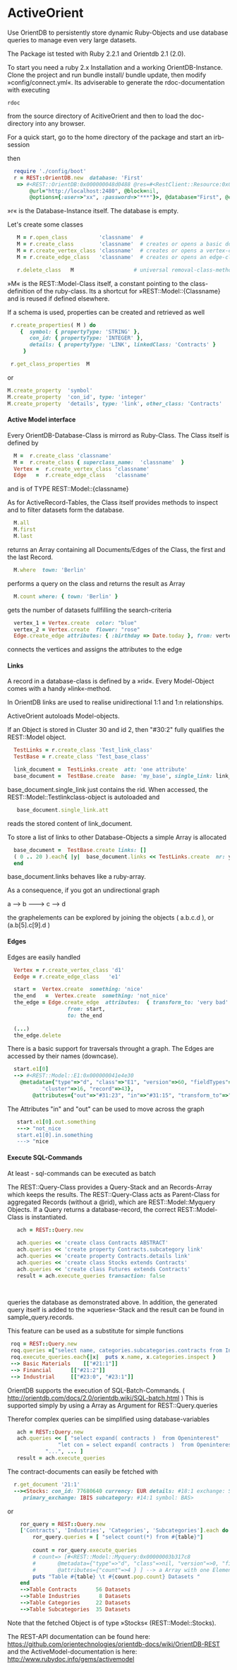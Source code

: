 # ActiveOrient
Use OrientDB to persistently store dynamic Ruby-Objects and use database queries to manage even very large
datasets.

The Package ist tested with Ruby 2.2.1 and Orientdb 2.1 (2.0).


To start you need a ruby 2.x Installation and a working OrientDB-Instance.  
Clone the project and run bundle install/ bundle update,
then modify »config/connect.yml«. 
Its adviserable to generate the rdoc-documentation with executing
```
rdoc 
```
from the source directory of AcitiveOrient and then to load the doc-directory into any browser.

For a quick start, go to the home directory of the package and start an irb-session

then

```ruby
  require './config/boot'
  r = REST::OrientDB.new  database: 'First'
   => #<REST::OrientDB:0x000000048d0488 @res=#<RestClient::Resource:0x00000004927288 
       @url="http://localhost:2480", @block=nil, 
       @options={:user=>"xx", :password=>"***"}>, @database="First", @classes=[]> 
```

»r« is the Database-Instance itself.  The database is empty.

Let's create some classes 

 ```ruby
    M = r.open_class          'classname'  # 
    M = r.create_class        'classname'  # creates or opens a basic document-class
    M = r.create_vertex_class 'classname'  # creates or opens a vertex-class 
    M = r.create_edge_class   'classname'  # creates or opens an edge-class, providing bidirectional links between documents

    r.delete_class   M                   # universal removal-class-method
 ```


»M« is the REST::Model-Class itself, a constant pointing to the class-definition of the ruby-class.
Its a shortcut for »REST::Model::{Classname} and is reused if defined elsewhere.

If a schema is used, properties can be created and retrieved as well
 ```ruby
  r.create_properties( M ) do
     {	symbol: { propertyType: 'STRING' },
		con_id: { propertyType: 'INTEGER' },
       	details: { propertyType: 'LINK', linkedClass: 'Contracts' }
      }

  r.get_class_properties  M 
 ```
 or
 ```ruby
 M.create_property  'symbol'
 M.create_property  'con_id', type: 'integer'
 M.create_property  'details', type: 'link', other_class: 'Contracts'
 ```

#### Active Model interface
 
Every OrientDB-Database-Class is mirrord as Ruby-Class. The Class itself is defined  by
```ruby
  M =  r.create_class 'classname' 
  M =  r.create_class { superclass_name:  'classname'  }
  Vertex =  r.create_vertex_class 'classname' 
  Edge   =  r.create_edge_class   'classname' 
```
and is of TYPE REST::Model::{classname}

As for ActiveRecord-Tables, the Class itself provides methods to inspect and to filter datasets form the database.

```ruby
  M.all   
  M.first
  M.last
```
returns an Array containing all Documents/Edges of the Class, the first and the last Record.
```ruby
  M.where  town: 'Berlin'
```
performs a query on the class and returns the result as Array

```ruby
  M.count where: { town: 'Berlin' }
```
gets the number of datasets fullfilling the search-criteria

```ruby
  vertex_1 = Vertex.create  color: "blue"
  vertex_2 = Vertex.create  flower: "rose"
  Edge.create_edge attributes: { :birthday => Date.today }, from: vertex_1, to: vertex_2
```
connects the vertices and assigns the attributes to the edge


#### Links

A record in a database-class is defined by a »rid«. Every Model-Object comes with a handy »link«-method.

In OrientDB links are used to realise unidirectional  1:1 and 1:n relationships.

ActiveOrient autoloads Model-objects.

If an Object is stored in Cluster 30 and id 2, then "#30:2" fully qualifies the REST::Model object.

```ruby
  TestLinks = r.create_class 'Test_link_class'
  TestBase = r.create_class 'Test_base_class'

  link_document =  TestLinks.create  att: 'one attribute' 
  base_document =  TestBase.create  base: 'my_base', single_link: link_document 
```
base_document.single_link just contains the rid. When accessed, the REST::Model::Testlinkclass-object is autoloaded and 
``` ruby
   base_document.single_link.att
```
reads the stored content of link_document. 

To store a list of links to other Database-Objects a simple Array is allocated
``` ruby
  base_document =  TestBase.create links: []
  ( 0 .. 20 ).each{ |y|  base_document.links << TestLinks.create  nr: y  }
  end

```
base_document.links behaves like a ruby-array. 

As a consequence, if you got an undirectional graph

   a --> b ---> c --> d

the graphelements can be explored by joining the objects ( a.b.c.d ), or (a.b[5].c[9].d )

#### Edges

Edges are easily handled
```ruby
  Vertex = r.create_vertex_class 'd1'
  Eedge = r.create_edge_class   'e1'

  start =  Vertex.create  something: 'nice' 
  the_end   =  Vertex.create  something: 'not_nice' 
  the_edge = Edge.create_edge  attributes:  { transform_to: 'very bad' },
			       from: start,
			       to: the_end
 
  (...)
  the_edge.delete
```

There is a basic support for traversals throught a graph.
The Edges are accessed  by their names (downcase).

```ruby
  start.e1[0]
  --> #<REST::Model::E1:0x000000041e4e30 
	@metadata={"type"=>"d", "class"=>"E1", "version"=>60, "fieldTypes"=>"out=x,in=x", 
		   "cluster"=>16, "record"=>43}, 
        @attributes={"out"=>"#31:23", "in"=>"#31:15", "transform_to"=>"very bad" }>
```
The Attributes "in" and "out" can be used to move across the graph
```ruby
   start.e1[0].out.something 
   ---> "not_nice
   start.e1[0].in.something 
   ---> "nice
```

#### Execute SQL-Commands
At least - sql-commands can be executed as batch

The REST::Query-Class provides a Query-Stack and an Records-Array which keeps the results.
The REST::Query-Class acts as Parent-Class for aggregated Records (without a @rid), which are REST::Model::Myquery Objects. If a Query returns a database-record, the correct REST::Model-Class is instantiated.

```ruby
   ach = REST::Query.new
    
   ach.queries << 'create class Contracts ABSTRACT'
   ach.queries << 'create property Contracts.subcategory link'
   ach.queries << 'create property Contracts.details link'
   ach.queries << 'create class Stocks extends Contracts'
   ach.queries << 'create class Futures extends Contracts'
   result = ach.execute_queries transaction: false
   
   

```
  queries the database as demonstrated above. In addition, the generated query itself is added to the »queries«-Stack and the result can be found in sample_query.records.
  
This feature can be used as a substitute for simple functions

```ruby
 roq = REST::Query.new
 roq.queries =["select name, categories.subcategories.contracts from Industries  where name containstext     …'ial'"]
 roq.execute_queries.each{|x|  puts x.name, x.categories.inspect }
 --> Basic Materials 	[["#21:1"]]
 --> Financial  	[["#21:2"]]
 --> Industrial 	[["#23:0", "#23:1"]]
```

OrientDB supports the execution of SQL-Batch-Commands. 
( http://orientdb.com/docs/2.0/orientdb.wiki/SQL-batch.html )
This is supported simply by using a Array as Argument for REST::Query.queries

Therefor complex queries can be simplified using database-variables 
```ruby
   ach = REST::Query.new
   ach.queries << [ "select expand( contracts )  from Openinterest"
	            "let con = select expand( contracts )  from Openinterest; ",
		    "...", ... ]
   result = ach.execute_queries 
```

The contract-documents can easily be fetched with 
```ruby
  r.get_document '21:1'
  --><Stocks: con_id: 77680640 currency: EUR details: #18:1 exchange: SMART local_symbol: BAS 
     primary_exchange: IBIS subcategory: #14:1 symbol: BAS>
```
or
```ruby
    ror_query = REST::Query.new
    ['Contracts', 'Industries', 'Categories', 'Subcategories'].each do |table|
        ror_query.queries = [ "select count(*) from #{table}"]
 
        count = ror_query.execute_queries
        # count=> [#<REST::Model::Myquery:0x00000003b317c8 
        #		@metadata={"type"=>"d", "class"=>nil, "version"=>0, "fieldTypes"=>"count=l"},
        #		@attributes={"count"=>4 } ] --> a Array with one Element, therefor count.pop 
        puts "Table #{table} \t #{count.pop.count} Datasets "
    end
    -->Table Contracts 	 	56 Datasets 
    -->Table Industries 	 8 Datasets 
    -->Table Categories 	22 Datasets 
    -->Table Subcategories 	35 Datasets 

```

Note that the fetched Object is of type »Stocks« (REST::Model::Stocks).

The REST-API documentation can be found here: https://github.com/orientechnologies/orientdb-docs/wiki/OrientDB-REST
and the ActiveModel-documentation is here: http://www.rubydoc.info/gems/activemodel
 
 
 
